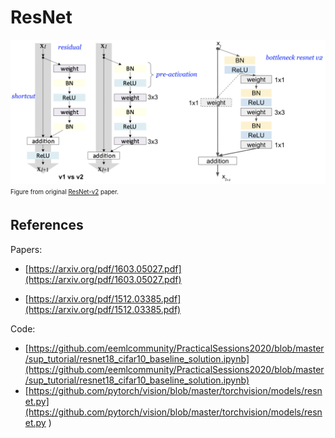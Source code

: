 # ResNet

![img1](https://github.com/richardcepka/My-ZOO/blob/main/images/img_resnet.png) <sub><sup>Figure from original [ResNet-v2](https://arxiv.org/pdf/1603.05027.pdf)  paper.<sub><sup>

## References

Papers:

* [https://arxiv.org/pdf/1603.05027.pdf](https://arxiv.org/pdf/1603.05027.pdf) 

* [https://arxiv.org/pdf/1512.03385.pdf](https://arxiv.org/pdf/1512.03385.pdf)

Code:

* [https://github.com/eemlcommunity/PracticalSessions2020/blob/master/sup_tutorial/resnet18_cifar10_baseline_solution.ipynb](https://github.com/eemlcommunity/PracticalSessions2020/blob/master/sup_tutorial/resnet18_cifar10_baseline_solution.ipynb)
* [https://github.com/pytorch/vision/blob/master/torchvision/models/resnet.py](https://github.com/pytorch/vision/blob/master/torchvision/models/resnet.py
)

